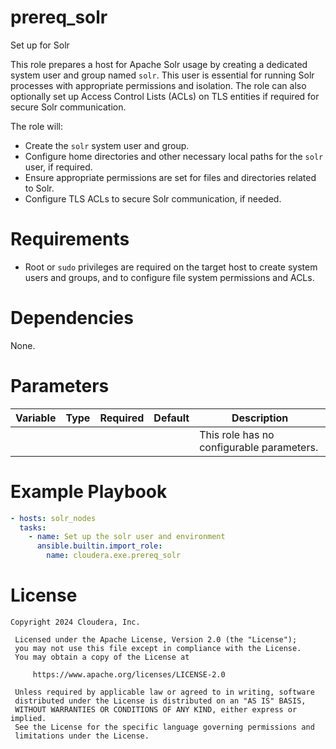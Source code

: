 # prereq_solr

Set up for Solr

This role prepares a host for Apache Solr usage by creating a dedicated system user and group named `solr`. This user is essential for running Solr processes with appropriate permissions and isolation. The role can also optionally set up Access Control Lists (ACLs) on TLS entities if required for secure Solr communication.

The role will:
- Create the `solr` system user and group.
- Configure home directories and other necessary local paths for the `solr` user, if required.
- Ensure appropriate permissions are set for files and directories related to Solr.
- Configure TLS ACLs to secure Solr communication, if needed.

# Requirements

- Root or `sudo` privileges are required on the target host to create system users and groups, and to configure file system permissions and ACLs.

# Dependencies

None.

# Parameters

| Variable | Type | Required | Default | Description |
| --- | --- | --- | --- | --- |
| | | | | This role has no configurable parameters. |

# Example Playbook

```yaml
- hosts: solr_nodes
  tasks:
    - name: Set up the solr user and environment
      ansible.builtin.import_role:
        name: cloudera.exe.prereq_solr
```

# License

```
Copyright 2024 Cloudera, Inc.

 Licensed under the Apache License, Version 2.0 (the "License");
 you may not use this file except in compliance with the License.
 You may obtain a copy of the License at

     https://www.apache.org/licenses/LICENSE-2.0

 Unless required by applicable law or agreed to in writing, software
 distributed under the License is distributed on an "AS IS" BASIS,
 WITHOUT WARRANTIES OR CONDITIONS OF ANY KIND, either express or implied.
 See the License for the specific language governing permissions and
 limitations under the License.
```
